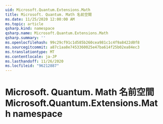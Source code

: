 ```yaml
---
uid: Microsoft.Quantum.Extensions.Math
title: Microsoft. Quantum. Math 名前空間
ms.date: 11/25/2020 12:00:00 AM
ms.topic: article
qsharp.kind: namespace
qsharp.name: Microsoft.Quantum.Extensions.Math
qsharp.summary: ''
ms.openlocfilehash: 99c29cf91c1d585b260cea981c1c4f9a8422d0f8
ms.sourcegitcommit: a87c1aa8e7453360025e47ba614f25b02ea84ec3
ms.translationtype: MT
ms.contentlocale: ja-JP
ms.lasthandoff: 11/26/2020
ms.locfileid: "96212887"
---
```

# <a name="microsoftquantumextensionsmath-namespace"></a><span data-ttu-id="18fea-102">Microsoft. Quantum. Math 名前空間</span><span class="sxs-lookup"><span data-stu-id="18fea-102">Microsoft.Quantum.Extensions.Math namespace</span></span>



